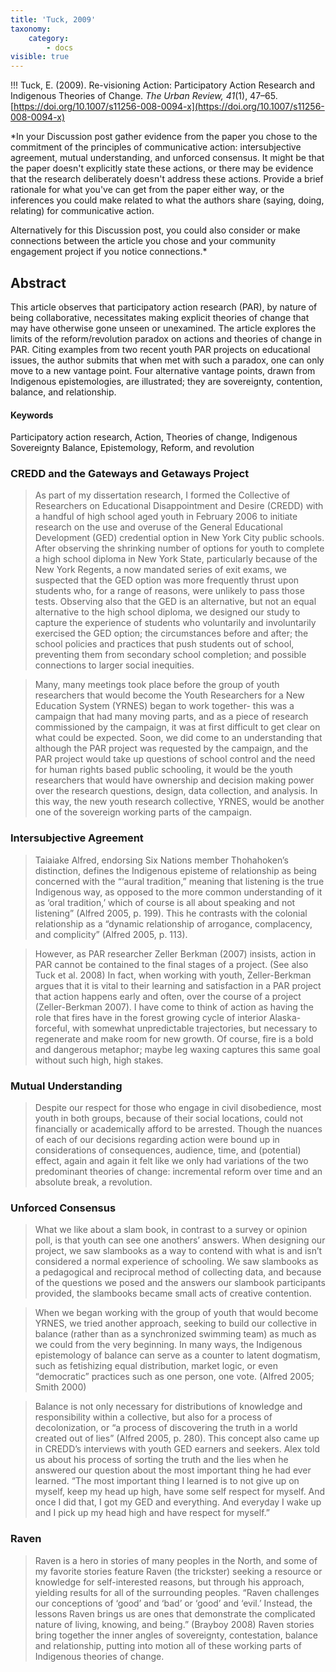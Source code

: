 ```yaml
---
title: 'Tuck, 2009'
taxonomy:
    category:
        - docs
visible: true
---
```


!!! Tuck, E. (2009). Re-visioning Action: Participatory Action Research and Indigenous Theories of Change. *The Urban Review, 41*(1), 47–65. [https://doi.org/10.1007/s11256-008-0094-x](https://doi.org/10.1007/s11256-008-0094-x)



*In your Discussion post gather evidence from the paper you chose to the commitment of the principles of communicative action: intersubjective agreement, mutual understanding, and unforced consensus. It might be that the paper doesn't explicitly state these actions, or there may be evidence that the research deliberately doesn't address these actions. Provide a brief rationale for what you've can get from the paper either way, or the inferences you could make related to what the authors share (saying, doing, relating) for communicative action.

Alternatively for this Discussion post, you could also consider or make connections between the article you chose and your community engagement project if you notice connections.*

## Abstract
This article observes that participatory action research (PAR), by nature of being collaborative, necessitates making explicit theories of change that may have otherwise gone unseen or unexamined. The article explores the limits of the reform/revolution paradox on actions and theories of change in PAR. Citing examples from two recent youth PAR projects on educational issues, the author submits that when met with such a paradox, one can only move to a new vantage point. Four alternative vantage points, drawn from Indigenous epistemologies, are illustrated; they are sovereignty, contention, balance, and relationship.

#### Keywords
Participatory action research, Action, Theories of change, Indigenous Sovereignty Balance, Epistemology, Reform, and revolution

### CREDD and the Gateways and Getaways Project

> As part of my dissertation research, I formed the Collective of Researchers on Educational Disappointment and Desire (CREDD) with a handful of high school aged youth in February 2006 to initiate research on the use and overuse of the General Educational Development (GED) credential option in New York City public schools. After observing the shrinking number of options for youth to complete a high school diploma in New York State, particularly because of the New York Regents, a now mandated series of exit exams, we suspected that the GED option was more frequently thrust upon students who, for a range of reasons, were unlikely to pass those tests. Observing also that the GED is an alternative, but not an equal alternative to the high school diploma, we designed our study to capture the experience of students who voluntarily and involuntarily exercised the GED option; the circumstances before and after; the school policies and practices that push students out of school, preventing them from secondary school completion; and possible connections to larger social inequities.

> Many, many meetings took place before the group of youth researchers that would become the Youth Researchers for a New Education System (YRNES) began to work together- this was a campaign that had many moving parts, and as a piece of research commissioned by the campaign, it was at first difficult to get clear on what could be expected. Soon, we did come to an understanding that although the PAR project was requested by the campaign, and the PAR project would take up questions of school control and the need for human rights based public schooling, it would be the youth researchers that would have ownership and decision making power over the research questions, design, data collection, and analysis. In this way, the new youth research collective, YRNES, would be another one of the sovereign working parts of the campaign.

### Intersubjective Agreement

> Taiaiake Alfred, endorsing Six Nations member Thohahoken’s distinction, defines the Indigenous episteme of relationship as being concerned with the “‘aural tradition,” meaning that listening is the true Indigenous way, as opposed to the more common understanding of it as ‘oral tradition,’ which of course is all about speaking and not listening” (Alfred 2005, p. 199). This he contrasts with the colonial relationship as a “dynamic relationship of arrogance, complacency, and complicity” (Alfred 2005, p. 113).

> However, as PAR researcher Zeller Berkman (2007) insists, action in PAR cannot be contained to the final stages of a project. (See also Tuck et al. 2008) In fact, when working with youth, Zeller-Berkman argues that it is vital to their learning and satisfaction in a PAR project that action happens early and often, over the course of a project (Zeller-Berkman 2007). I have come to think of action as having the role that fires have in the forest growing cycle of interior Alaska- forceful, with somewhat unpredictable trajectories, but necessary to regenerate and make room for new growth. Of course, fire is a bold and dangerous metaphor; maybe leg waxing captures this same goal without such high, high stakes.

### Mutual Understanding
> Despite our respect for those who engage in civil disobedience, most youth in both groups, because of their social locations, could not financially or academically afford to be arrested. Though the nuances of each of our decisions regarding action were bound up in considerations of consequences, audience, time, and (potential) effect, again and again it felt like we only had variations of the two predominant theories of change: incremental reform over time and an absolute break, a revolution.

### Unforced Consensus

> What we like about a slam book, in contrast to a survey or opinion poll, is that youth can see one anothers’ answers. When designing our project, we saw slambooks as a way to contend with what is and isn’t considered a normal experience of schooling. We saw slambooks as a pedagogical and reciprocal method of collecting data, and because of the questions we posed and the answers our slambook participants provided, the slambooks became small acts of creative contention.


> When we began working with the group of youth that would become YRNES, we tried another approach, seeking to build our collective in balance (rather than as a synchronized swimming team) as much as we could from the very beginning. In many ways, the Indigenous epistemology of balance can serve as a counter to latent dogmatism, such as fetishizing equal distribution, market logic, or even “democratic” practices such as one person, one vote. (Alfred 2005; Smith 2000)

> Balance is not only necessary for distributions of knowledge and responsibility within a collective, but also for a process of decolonization, or “a process of discovering the truth in a world created out of lies” (Alfred 2005, p. 280). This concept also came up in CREDD’s interviews with youth GED earners and seekers. Alex told us about his process of sorting the truth and the lies when he answered our question about the most important thing he had ever learned. “The most important thing I learned is to not give up on myself, keep my head up high, have some self respect for myself. And once I did that, I got my GED and everything. And everyday I wake up and I pick up my head high and have respect for myself.”

### Raven

> Raven is a hero in stories of many peoples in the North, and some of my favorite stories feature Raven (the trickster) seeking a resource or knowledge for self-interested reasons, but through his approach, yielding results for all of the surrounding peoples. “Raven challenges our conceptions of ‘good’ and ‘bad’ or ‘good’ and ‘evil.’ Instead, the lessons Raven brings us are ones that demonstrate the complicated nature of living, knowing, and being.” (Brayboy 2008) Raven stories bring together the inner angles of sovereignty, contestation, balance and relationship, putting into motion all of these working parts of Indigenous theories of change.
